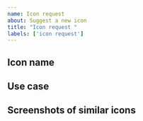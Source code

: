 ```yaml
---
name: Icon request
about: Suggest a new icon
title: "Icon request "
labels: ['icon request']
---
```


<!--
Before creating an icon request, please search to see if someone has requested the icon already. If there is an open request, please add a 👍 to the existing issue instead of a creating a new one.
-->

## Icon name



## Use case



## Screenshots of similar icons
